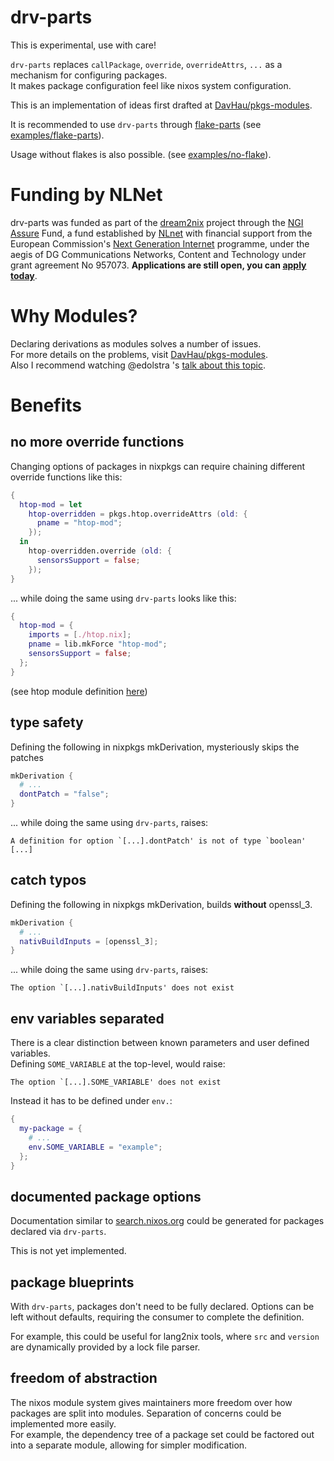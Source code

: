 # drv-parts

This is experimental, use with care!

`drv-parts` replaces `callPackage`, `override`, `overrideAttrs`, `...` as a mechanism for configuring packages.  
It makes package configuration feel like nixos system configuration. 

This is an implementation of ideas first drafted at [DavHau/pkgs-modules](https://github.com/DavHau/pkgs-modules).

It is recommended to use `drv-parts` through [flake-parts](https://flake.parts) (see [examples/flake-parts](/examples/flake-parts)).

Usage without flakes is also possible. (see [examples/no-flake](/examples/nox-flake)).

# Funding by NLNet
drv-parts was funded as part of the [dream2nix](https://github.com/nix-community/dream2nix) project through the [NGI Assure](https://nlnet.nl/assure) Fund, a fund established by [NLnet](https://nlnet.nl/) with financial support from the European Commission's [Next Generation Internet](https://ngi.eu/) programme, under the aegis of DG Communications Networks, Content and Technology under grant agreement No 957073. **Applications are still open, you can [apply today](https://nlnet.nl/propose)**.

# Why Modules?
Declaring derivations as modules solves a number of issues.  
For more details on the problems, visit [DavHau/pkgs-modules](https://github.com/DavHau/pkgs-modules).  
Also I recommend watching @edolstra 's [talk about this topic](https://www.youtube.com/watch?v=dTd499Y31ig).

# Benefits
## no more override functions
Changing options of packages in nixpkgs can require chaining different override functions like this:
```nix
{
  htop-mod = let
    htop-overridden = pkgs.htop.overrideAttrs (old: {
      pname = "htop-mod";
    });
  in
    htop-overridden.override (old: {
      sensorsSupport = false;
    });
}
```

... while doing the same using `drv-parts` looks like this:
```nix
{
  htop-mod = {
    imports = [./htop.nix];
    pname = lib.mkForce "htop-mod";
    sensorsSupport = false;
  };
}
```
(see htop module definition [here](/examples/flake-parts/htop/htop.nix))
## type safety
Defining the following in nixpkgs mkDerivation, mysteriously skips the patches
```nix
mkDerivation {
  # ...
  dontPatch = "false";
}
```

... while doing the same using `drv-parts`, raises:
```
A definition for option `[...].dontPatch' is not of type `boolean' [...]
```

## catch typos
Defining the following in nixpkgs mkDerivation, builds **without** openssl_3.
```nix
mkDerivation {
  # ...
  nativBuildInputs = [openssl_3];
}
```

... while doing the same using `drv-parts`, raises:
```
The option `[...].nativBuildInputs' does not exist
```


## env variables separated
There is a clear distinction between known parameters and user defined variables.  
Defining `SOME_VARIABLE` at the top-level, would raise:
```
The option `[...].SOME_VARIABLE' does not exist
```
Instead it has to be defined under `env.`:
```nix
{
  my-package = {
    # ...
    env.SOME_VARIABLE = "example";
  };
}
```

## documented package options
Documentation similar to [search.nixos.org](https://search.nixos.org) could be generated for packages declared via `drv-parts`.

This is not yet implemented.
## package blueprints
With `drv-parts`, packages don't need to be fully declared. Options can be left without defaults, requiring the consumer to complete the definition.

For example, this could be useful for lang2nix tools, where `src` and `version` are dynamically provided by a lock file parser.

## freedom of abstraction

The nixos module system gives maintainers more freedom over how packages are split into modules. Separation of concerns could be implemented more easily.  
For example, the dependency tree of a package set could be factored out into a separate module, allowing for simpler modification.
